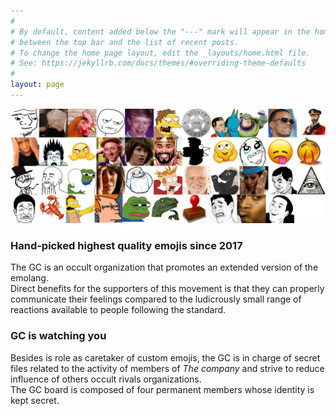 ```yaml
---
#
# By default, content added below the "---" mark will appear in the home page
# between the top bar and the list of recent posts.
# To change the home page layout, edit the _layouts/home.html file.
# See: https://jekyllrb.com/docs/themes/#overriding-theme-defaults
#
layout: page
---
```

<img src="/static/img/banner.png">
<h3><b>Hand-picked highest quality emojis since 2017</b></h3>

The GC is an occult organization that promotes an extended version of the emolang.  
Direct benefits for the supporters of this movement is that they can properly communicate
their feelings compared to the ludicrously small range of reactions available to people
following the standard.

<h3><b>GC is watching you</b></h3>

Besides is role as caretaker of custom emojis, the GC is in charge of secret files
related to the activity of members of _The company_ and strive to reduce influence of
others occult rivals organizations.  
The GC board is composed of four permanent members whose identity is kept secret.
